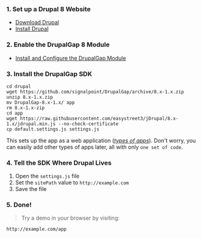 ### 1. Set up a Drupal 8 Website

 - [Download Drupal](https://drupal.org/download)
 - [Install Drupal](http://drupal.org/documentation/install)

### 2. Enable the DrupalGap 8 Module

- [Install and Configure the DrupalGap Module](http://cgit.drupalcode.org/drupalgap/plain/README.md?h=8.x-1.x)

### 3. Install the DrupalGap SDK

```
cd drupal
wget https://github.com/signalpoint/DrupalGap/archive/8.x-1.x.zip
unzip 8.x-1.x.zip
mv DrupalGap-8.x-1.x/ app
rm 8.x-1.x-zip
cd app
wget https://raw.githubusercontent.com/easystreet3/jDrupal/8.x-1.x/jdrupal.min.js --no-check-certificate
cp default.settings.js settings.js
```

This sets up the app as a web application (*[types of apps](Introduction/Types_of_Applications)*). Don't worry, you can easily add other types of apps later, all with only `one set of code`.

### 4. Tell the SDK Where Drupal Lives

1. Open the `settings.js` file
2. Set the `sitePath` value to `http://example.com`
3. Save the file

### 5. Done!

> Try a demo in your browser by visiting:

```
http://example.com/app
```
